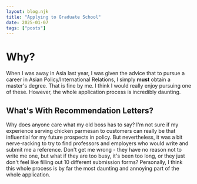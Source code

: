 ```yaml
---
layout: blog.njk
title: "Applying to Graduate School"
date: 2025-01-07
tags: ["posts"]
---
```


# Why?

When I was away in Asia last year, I was given the advice that to pursue a career in Asian Policy/International Relations, I simply **must** obtain a master's degree. That is fine by me. I think I would really enjoy pursuing one of these. However, the whole application process is incredibly daunting. 

## What's With Recommendation Letters?

Why does anyone care what my old boss has to say? I'm not sure if my experience serving chicken parmesan to customers can really be that influential for my future prospects in policy. But nevertheless, it was a bit nerve-racking to try to find professors and employers who would write and submit me a reference. Don't get me wrong - they have no reason not to write me one, but what if they are too busy, it's been too long, or they just don't feel like filling out 10 different submission forms? Personally, I think this whole process is by far the most daunting and annoying part of the whole application. 


